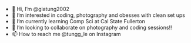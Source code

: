 - 👋 Hi, I’m @giatung2002
- 👀 I’m interested in coding, photography and obesses with clean set ups
- 🌱 I’m currently learning Comp Sci at Cal State Fullerton
- 💞️ I’m looking to collaborate on photography and coding sessions!!
- 📫 How to reach me @tungg_le on Instagram

<!---
giatung2002/giatung2002 is a ✨ special ✨ repository because its `README.md` (this file) appears on your GitHub profile.
You can click the Preview link to take a look at your changes.
--->

